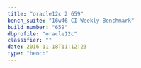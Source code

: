 ```yaml
---
title: "oracle12c 2 659"
bench_suite: "16w46 CI Weekly Benchmark"
build_number: "659"
dbprofile: "oracle12c"
classifier: ""
date: 2016-11-18T11:12:23
type: "bench"
---
```

